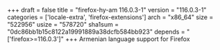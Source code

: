 +++
draft = false
title = "firefox-hy-am 116.0.3-1"
version = "116.0.3-1"
categories = ['locale-extra', 'firefox-extensions']
arch = "x86_64"
size = "522956"
usize = "578720"
sha1sum = "0dc86bb1b15c8122a19991889a38dcfb584bb923"
depends = "['firefox>=116.0.3']"
+++
Armenian language support for Firefox